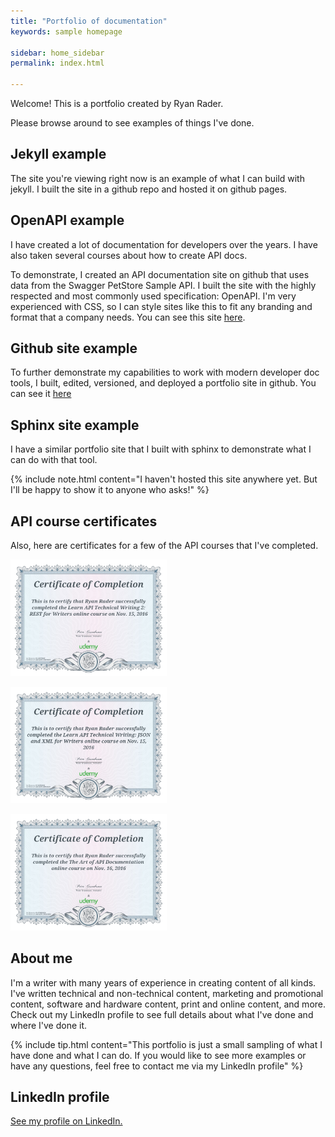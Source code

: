 ```yaml
---
title: "Portfolio of documentation"
keywords: sample homepage

sidebar: home_sidebar
permalink: index.html

---
```




Welcome! This is a portfolio created by Ryan Rader.

Please browse around to see examples of things I've done.


## Jekyll example

The site you're viewing right now is an example of what I can build with jekyll. I built the site in a github repo and hosted it on github pages. 


## OpenAPI example

I have created a lot of documentation for developers over the years. I have also taken several courses about how to create API docs.

To demonstrate, I created an API documentation site on github that uses data from the Swagger PetStore Sample API. I built the site with the highly respected and most commonly used specification: OpenAPI. I'm very experienced with CSS, so I can style sites like this to fit any branding and format that a company needs. You can see this site <a href="https://lookatthem-tech.github.io/PetStoreOpenAPI/#/" target="_blank">here</a>.




## Github site example

To further demonstrate my capabilities to work with modern developer doc tools, I built, edited, versioned, and deployed a portfolio site in github. You can see it <a href="https://lookatthem-tech.github.io/portfolio005/Content/Topics/HomePgG.htm" target="_blank">here</a>


## Sphinx site example

I have a similar portfolio site that I built with sphinx to demonstrate what I can do with that tool.

{% include note.html content="I haven't hosted this site anywhere yet. But I'll be happy to show it to anyone who asks!" %}




## API course certificates

Also, here are certificates for a few of the API courses that I've completed.

<p><img src="APICert001.jpg" style="width: 250px;"/></p>
<p><img src="APICert002.jpg" style="width: 250px;"/></p>
<p><img src="APICert003.jpg" style="width: 250px;"/></p>



## About me
I'm a writer with many years of experience in creating content of all kinds. I've written technical and non-technical content, marketing and promotional content, software and hardware content, print and online content, and more. Check out my LinkedIn profile to see full details about what I've done and where I've done it.

{% include tip.html content="This portfolio is just a small sampling of what I have done and what I can do. If you would like to see more examples or have any questions, feel free to contact me via my LinkedIn profile" %}


## LinkedIn profile

<p><a href="https://www.linkedin.com/in/ryan-rader-43042910/" target="_blank">See my profile on LinkedIn.</a></p>




